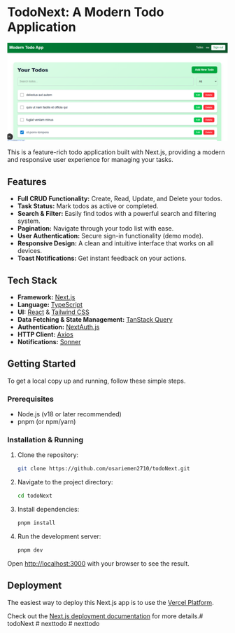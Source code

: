 # TodoNext: A Modern Todo Application

![TodoNext Screenshot](projectview.png)

This is a feature-rich todo application built with Next.js, providing a modern and responsive user experience for managing your tasks.

## Features

- **Full CRUD Functionality:** Create, Read, Update, and Delete your todos.
- **Task Status:** Mark todos as active or completed.
- **Search & Filter:** Easily find todos with a powerful search and filtering system.
- **Pagination:** Navigate through your todo list with ease.
- **User Authentication:** Secure sign-in functionality (demo mode).
- **Responsive Design:** A clean and intuitive interface that works on all devices.
- **Toast Notifications:** Get instant feedback on your actions.

## Tech Stack

- **Framework:** [Next.js](https://nextjs.org/)
- **Language:** [TypeScript](https://www.typescriptlang.org/)
- **UI:** [React](https://reactjs.org/) & [Tailwind CSS](https://tailwindcss.com/)
- **Data Fetching & State Management:** [TanStack Query](https://tanstack.com/query/latest)
- **Authentication:** [NextAuth.js](https://next-auth.js.org/)
- **HTTP Client:** [Axios](https://axios-http.com/)
- **Notifications:** [Sonner](https://sonner.emilkowal.ski/)

## Getting Started

To get a local copy up and running, follow these simple steps.

### Prerequisites

- Node.js (v18 or later recommended)
- pnpm (or npm/yarn)

### Installation & Running

1.  Clone the repository:
    ```sh
    git clone https://github.com/osariemen2710/todoNext.git
    ```
2.  Navigate to the project directory:
    ```sh
    cd todoNext
    ```
3.  Install dependencies:
    ```sh
    pnpm install
    ```
4.  Run the development server:
    ```sh
    pnpm dev
    ```

Open [http://localhost:3000](http://localhost:3000) with your browser to see the result.

## Deployment

The easiest way to deploy this Next.js app is to use the [Vercel Platform](https://vercel.com/new?utm_medium=default-template&filter=next.js&utm_source=create-next-app&utm_campaign=create-next-app-readme).

Check out the [Next.js deployment documentation](https://nextjs.org/docs/app/building-your-application/deploying) for more details.#   t o d o N e x t 
 
 #   n e x t t o d o 
 
 #   n e x t t o d o 
 
 
